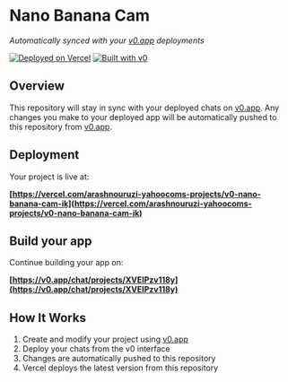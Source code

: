 # Nano Banana Cam

*Automatically synced with your [v0.app](https://v0.app) deployments*

[![Deployed on Vercel](https://img.shields.io/badge/Deployed%20on-Vercel-black?style=for-the-badge&logo=vercel)](https://vercel.com/arashnouruzi-yahoocoms-projects/v0-nano-banana-cam-ik)
[![Built with v0](https://img.shields.io/badge/Built%20with-v0.app-black?style=for-the-badge)](https://v0.app/chat/projects/XVEIPzv118y)

## Overview

This repository will stay in sync with your deployed chats on [v0.app](https://v0.app).
Any changes you make to your deployed app will be automatically pushed to this repository from [v0.app](https://v0.app).

## Deployment

Your project is live at:

**[https://vercel.com/arashnouruzi-yahoocoms-projects/v0-nano-banana-cam-ik](https://vercel.com/arashnouruzi-yahoocoms-projects/v0-nano-banana-cam-ik)**

## Build your app

Continue building your app on:

**[https://v0.app/chat/projects/XVEIPzv118y](https://v0.app/chat/projects/XVEIPzv118y)**

## How It Works

1. Create and modify your project using [v0.app](https://v0.app)
2. Deploy your chats from the v0 interface
3. Changes are automatically pushed to this repository
4. Vercel deploys the latest version from this repository